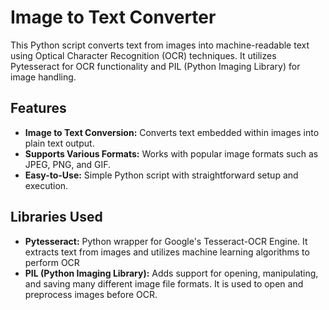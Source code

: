 # Image to Text Converter

This Python script converts text from images into machine-readable text using Optical Character Recognition (OCR) techniques. It utilizes Pytesseract for OCR functionality and PIL (Python Imaging Library) for image handling.

## Features

- **Image to Text Conversion:** Converts text embedded within images into plain text output.
- **Supports Various Formats:** Works with popular image formats such as JPEG, PNG, and GIF.
- **Easy-to-Use:** Simple Python script with straightforward setup and execution.

## Libraries Used

- **Pytesseract:** Python wrapper for Google's Tesseract-OCR Engine. It extracts text from images and utilizes machine learning algorithms to perform OCR
- **PIL (Python Imaging Library):** Adds support for opening, manipulating, and saving many different image file formats. It is used to open and preprocess images before OCR.
